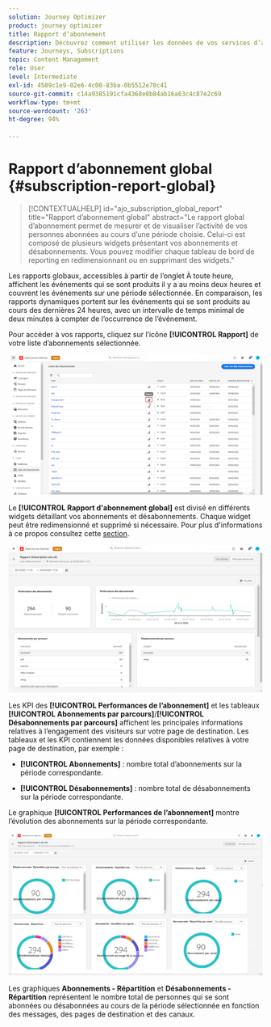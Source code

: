 ```yaml
---
solution: Journey Optimizer
product: journey optimizer
title: Rapport dʼabonnement
description: Découvrez comment utiliser les données de vos services d’abonnement avec le rapport global d’abonnement.
feature: Journeys, Subscriptions
topic: Content Management
role: User
level: Intermediate
exl-id: 4509c1e9-02e6-4c00-83ba-0b5512e70c41
source-git-commit: c14a9385191cfa4368e0b84ab16a63c4c87e2c69
workflow-type: tm+mt
source-wordcount: '263'
ht-degree: 94%

---
```


# Rapport d’abonnement global {#subscription-report-global}

>[!CONTEXTUALHELP]
>id="ajo_subscription_global_report"
>title="Rapport d’abonnement global"
>abstract="Le rapport global d’abonnement permet de mesurer et de visualiser l’activité de vos personnes abonnées au cours d’une période choisie. Celui-ci est composé de plusieurs widgets présentant vos abonnements et désabonnements. Vous pouvez modifier chaque tableau de bord de reporting en redimensionnant ou en supprimant des widgets."

Les rapports globaux, accessibles à partir de l’onglet À toute heure, affichent les événements qui se sont produits il y a au moins deux heures et couvrent les événements sur une période sélectionnée. En comparaison, les rapports dynamiques portent sur les événements qui se sont produits au cours des dernières 24 heures, avec un intervalle de temps minimal de deux minutes à compter de l’occurrence de l’événement.

Pour accéder à vos rapports, cliquez sur l’icône **[!UICONTROL Rapport]** de votre liste d’abonnements sélectionnée.

![](assets/subscription_report_7.png)

Le **[!UICONTROL Rapport d&#39;abonnement global]** est divisé en différents widgets détaillant vos abonnements et désabonnements. Chaque widget peut être redimensionné et supprimé si nécessaire. Pour plus d&#39;informations à ce propos consultez cette [section](global-report.md).

![](assets/subscription_report_1.png)

Les KPI des **[!UICONTROL Performances de lʼabonnement]** et les tableaux **[!UICONTROL Abonnements par parcours]**/**[!UICONTROL Désabonnements par parcours]** affichent les principales informations relatives à l’engagement des visiteurs sur votre page de destination. Les tableaux et les KPI contiennent les données disponibles relatives à votre page de destination, par exemple :

* **[!UICONTROL Abonnements]** : nombre total dʼabonnements sur la période correspondante.

* **[!UICONTROL Désabonnements]** : nombre total de désabonnements sur la période correspondante.

Le graphique **[!UICONTROL Performances de lʼabonnement]** montre lʼévolution des abonnements sur la période correspondante.

![](assets/subscription_report_2.png)

Les graphiques **Abonnements - Répartition** et **Désabonnements - Répartition** représentent le nombre total de personnes qui se sont abonnées ou désabonnées au cours de la période sélectionnée en fonction des messages, des pages de destination et des canaux.
